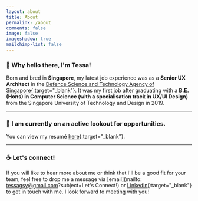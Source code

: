 ```yaml
---
layout: about
title: About
permalink: /about
comments: false
image: false
imageshadow: true
mailchimp-list: false
---
```

<!-- <p>&nbsp;</p> -->

### 👋 Why hello there, I'm Tessa!
Born and bred in **Singapore**, my latest job experience was as a **Senior UX Architect** in the [Defence Science and Technology Agency of Singapore](https://www.dsta.gov.sg/home){:target="_blank"}. It was my first job after graduating with a **B.E. (Hons) in Computer Science (with a specialisation track in UX/UI Design)** from the Singapore University of Technology and Design in 2019.

<hr>

### 👀 I am currently on an active lookout for opportunities.
You can view my resumé [here](https://www.dropbox.com/s/lrewuc896kqspsi/cv_tessagoh.pdf?dl=0){:target="_blank"}.

<hr>

### ☕️ Let's connect!
If you will like to hear more about me or think that I'll be a good fit for your team, feel free to drop me a message via [email](mailto: tessagsy@gmail.com?subject=Let's Connect!) or [LinkedIn](https://www.linkedin.com/in/tessagoh/){:target="_blank"} to get in touch with me. I look forward to meeting with you!
